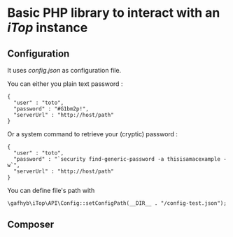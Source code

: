 # Basic PHP library to interact with an *iTop* instance

## Configuration
It uses *config.json* as configuration file.

You can either you plain text password :

    {
      "user" : "toto",
      "password" : "#G1bm2p!",
      "serverUrl" : "http://host/path"
    }

Or a system command to retrieve your (cryptic) password :

    {
      "user" : "toto",
      "password" : "`security find-generic-password -a thisisamacexample -w`",
      "serverUrl" : "http://host/path"
    }

You can define file's path with

    \gafhyb\iTop\API\Config::setConfigPath(__DIR__ . "/config-test.json");

## Composer
